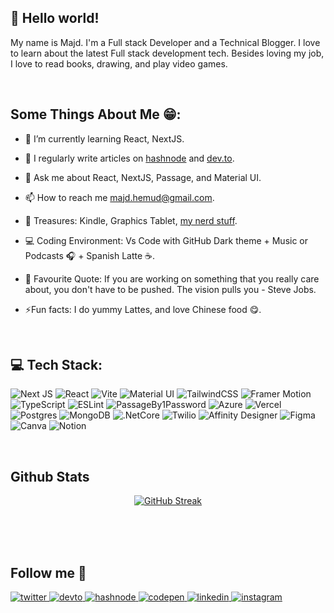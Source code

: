 ## 👋 Hello world!  
  

My name is Majd. I'm a Full stack Developer and a Technical Blogger. I love to learn about the latest Full stack development tech. Besides loving my job, I love to read books, drawing, and play video games.  
  

<br/>  


## Some Things About Me 😁:

- 🌱 I’m currently learning React, NextJS.
  

- 📝 I regularly write articles on [hashnode](https://mecvino-coding.hashnode.dev) and [dev.to](https://dev.to/m3cv1no).
  

- 💬 Ask me about React, NextJS, Passage, and Material UI.
  

- 📫 How to reach me majd.hemud@gmail.com.
  

- 💎 Treasures: Kindle, Graphics Tablet, [my nerd stuff](https://mecvino-coding.hashnode.dev/nerd-stuff).
  

- 💻 Coding Environment: Vs Code with GitHub Dark theme + Music or Podcasts 🎧 + Spanish Latte ☕.
  

- 💬 Favourite Quote: If you are working on something that you really care about, you don't have to be pushed. The vision pulls you - Steve Jobs.
  

- ⚡Fun facts: I do yummy Lattes, and love Chinese food 😋.

<br/>

## 💻 Tech Stack:
<p> <img src="https://img.shields.io/badge/Next-black?style=for-the-badge&amp;logo=next.js&amp;logoColor=white" alt="Next JS"> <img src="https://img.shields.io/badge/react-%2320232a.svg?style=for-the-badge&amp;logo=react&amp;logoColor=%2361DAFB" alt="React"> <img src="https://img.shields.io/badge/vite-9468FE.svg?style=for-the-badge&amp;logo=vite&amp;logoColor=white" alt="Vite"> <img src="https://img.shields.io/badge/materialui-%230081CB.svg?style=for-the-badge&amp;logo=mui&amp;logoColor=white" alt="Material UI"> <img src="https://img.shields.io/badge/tailwindcss-%2338B2AC.svg?style=for-the-badge&amp;logo=tailwind-css&amp;logoColor=white" alt="TailwindCSS"> <img src="https://img.shields.io/badge/framermotion-black.svg?style=for-the-badge&amp;logo=framer&amp;logoColor=white" alt="Framer Motion"> <img src="https://img.shields.io/badge/typescript-%23007ACC.svg?style=for-the-badge&amp;logo=typescript&amp;logoColor=white" alt="TypeScript"> <img src="https://img.shields.io/badge/ESLint-4B3263?style=for-the-badge&amp;logo=eslint&amp;logoColor=white" alt="ESLint"> <img src="https://img.shields.io/badge/passageby1password-0364D3.svg?style=for-the-badge&amp;logo=1password&amp;logoColor=white" alt="PassageBy1Password"> <img src="https://img.shields.io/badge/azure-%230072C6.svg?style=for-the-badge&amp;logo=azure-devops&amp;logoColor=white" alt="Azure"> <img src="https://img.shields.io/badge/vercel-%23000000.svg?style=for-the-badge&amp;logo=vercel&amp;logoColor=white" alt="Vercel"> <img src="https://img.shields.io/badge/postgresql-%23316192.svg?style=for-the-badge&amp;logo=postgresql&amp;logoColor=white" alt="Postgres"> <img src="https://img.shields.io/badge/MongoDB-%234ea94b.svg?style=for-the-badge&amp;logo=mongodb&amp;logoColor=white" alt="MongoDB"> <img src="https://img.shields.io/badge/.NETCore-5C2D91?style=for-the-badge&amp;logo=.net&amp;logoColor=white" alt=".NetCore"> <img src="https://img.shields.io/badge/twilio-F22F46?style=for-the-badge&amp;logo=twilio&amp;logoColor=white" alt="Twilio"> <img src="https://img.shields.io/badge/affinitydesigner-%231B72BE.svg?style=for-the-badge&amp;logo=affinity-designer&amp;logoColor=white" alt="Affinity Designer"> <img src="https://img.shields.io/badge/figma-%23F24E1E.svg?style=for-the-badge&amp;logo=figma&amp;logoColor=white" alt="Figma"> <img src="https://img.shields.io/badge/Canva-%2300C4CC.svg?style=for-the-badge&amp;logo=Canva&amp;logoColor=white" alt="Canva"> <img src="https://img.shields.io/badge/Notion-%23000000.svg?style=for-the-badge&amp;logo=notion&amp;logoColor=white" alt="Notion"></p>

<br/>

## Github Stats  
<p align="center">
  <a href="https://git.io/streak-stats"><img src="https://github-readme-streak-stats-ashen-gamma.vercel.app?user=MajdHemud&theme=soft-green&hide_border=true&background=1C2128&ring=BB40FF&fire=BB40FF&stroke=768390&currStreakLabel=BB40FF&currStreakNum=ADBAC7&sideNums=ADBAC7&sideLabels=ADBAC7&dates=9CA3AF" alt="GitHub Streak" /></a>
  <br/>
  <br/>
  <img src="https://github-readme-stats.vercel.app/api?username=MajdHemud&hide_border=true&include_all_commits=true&count_private=true&title_color=BB40FF&bg_color=1c2128&text_color=adbac7&card_width=500" alt="">
  <br/>
  <br/>
  <img src="https://github-readme-stats.vercel.app/api/top-langs/?username=MajdHemud&hide_border=true&include_all_commits=true&count_private=true&layout=compact&title_color=BB40FF&bg_color=1c2128&text_color=adbac7&card_width=500" alt="">
</p>

<br/>  

## Follow me 🥰  
<a href="https://twitter.com/MajdHemud" target="_blank">
<img src=https://img.shields.io/badge/twitter-%2300acee.svg?&style=for-the-badge&logo=twitter&logoColor=white alt=twitter style="margin-bottom: 5px;" />
</a>
<a href="https://dev.to/m3cv1no" target="_blank">
<img src=https://img.shields.io/badge/dev.to-%2308090A.svg?&style=for-the-badge&logo=dev.to&logoColor=white alt=devto style="margin-bottom: 5px;" />
</a>
<a href="https://hashnode.com/@M3CV1NO" target="_blank">
<img src=https://img.shields.io/badge/hashnode-%232962FF.svg?&style=for-the-badge&logo=hashnode&logoColor=white alt=hashnode style="margin-bottom: 5px;" />
</a>
<a href="https://codepen.io/MajdHemud" target="_blank">
<img src=https://img.shields.io/badge/codepen-%23131417.svg?&style=for-the-badge&logo=codepen&logoColor=white alt=codepen style="margin-bottom: 5px;" />
</a>
<a href="https://linkedin.com/in/majd-abu-hmoud1996" target="_blank">
<img src=https://img.shields.io/badge/linkedin-%231E77B5.svg?&style=for-the-badge&logo=linkedin&logoColor=white alt=linkedin style="margin-bottom: 5px;" />
</a>
<a href="https://instagram.com/majd.sami_350" target="_blank">
<img src=https://img.shields.io/badge/instagram-%23000000.svg?&style=for-the-badge&logo=instagram&logoColor=white alt=instagram style="margin-bottom: 5px;" />
</a>
